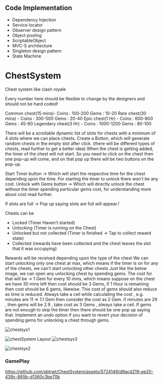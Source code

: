 ## Code Implementation
- Dependency Injection
- Service locator
- Observer design pattern
- Object pooling
- ScriptableObject
- MVC-S architecture
- Singleton design pattern
- State Machine
  
# ChestSystem
Chest system like clash royale

Every number here should be flexible to change by the designers and should not be hard coded!

Common chest(15 mins)- 
    Coins : 100-200
		Gems : 10-20
Rare chest(30 mins) - 
    Coins : 300-500
		Gems : 20-40
Epic chest(1 Hr) - 
    Coins : 600-800
		Gems : 45-60
Legendary chest(3 Hr) - 
    Coins : 1000-1200
    Gems : 80-100
			
There will be a scrollable dynamic list of slots for chests with a minimum of 4 slots where we can place chests.
Create a Button, which will generate random chests in the empty slot after click. (there will be different types of chests, read further to get a better idea)
When the chest is getting added, the timer of the chest will not start. So you need to click on the chest then one pop-up will come, and on that pop up there will be two buttons on the pop-up.

Start Timer button → Which will start the respective time for the chest depending upon the time. For starting the timer to unlock there won't be any cost.
Unlock with Gems button → Which will directly unlock the chest without the timer spending particular gems cost, for understanding more about cost read further.

If slots are full → Pop up saying slots are full will appear.!
	
Chests can be

- Locked (Timer Haven't started)
- Unlocking (Timer is running on the Chest)
- Unlocked but not collected (Timer is finished → Tap to collect reward state)
- Collected (rewards have been collected and the chest leaves the slot that it was occupying)

Rewards will be received depending upon the type of the chest
    We can start unlocking only one chest at max, which means if the timer is on for any of the chests, we can't start unlocking other chests
    Just like the below image, we can open any unlocking chest by spending gems. The cost for that will be → 1 Gem for every 10 mins, which means suppose on the chest we have 30 mins left then cost should be 3 Gems, if 1 Hour is remaining then cost should be 6 gems, likewise. This cost of gems should also reduce as time is reduced.
    Always take a ceil while calculating the cost , e.g. minutes are 11 ⇒ 1.1 Gem then consider the cost as 2 Gem. if minutes are 29 , then gems will be 2.9 , take cost as 3 Gems , always take a ceil.
    If gems are not enough to skip the timer then there should be one pop up saying that.
    Implement an undo option if you want to revert your decision of spending gems for unlocking a chest through gems.
    
![chestsys1](https://github.com/sbtrwt/ChestSystem/assets/5724149/6bd1111b-7f0e-49d3-8e66-d43082ce310f)


![chestSystem Layout](https://github.com/sbtrwt/ChestSystem/assets/5724149/d2c190d9-f2aa-46a7-abd3-58cd9a18f8b4)
![chestsys3](https://github.com/sbtrwt/ChestSystem/assets/5724149/2f4ea5a5-0176-4b58-9062-ff51635150f7)

![chestsys2](https://github.com/sbtrwt/ChestSystem/assets/5724149/aa752b9f-2003-4c18-8f62-e487b2e83a03)

### GamePlay

https://github.com/sbtrwt/ChestSystem/assets/5724149/d9acd219-ee20-439c-865b-d1360c3be70b



